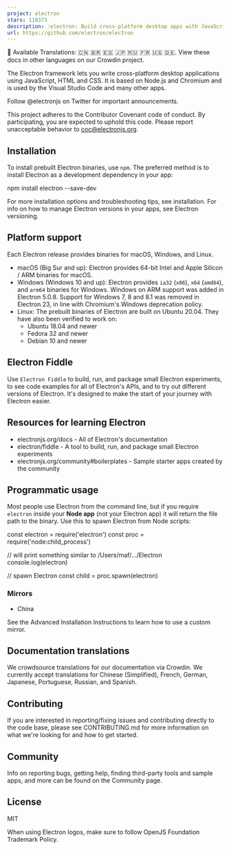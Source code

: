 ```yaml
---
project: electron
stars: 118373
description: :electron: Build cross-platform desktop apps with JavaScript, HTML, and CSS
url: https://github.com/electron/electron
---
```


📝 Available Translations: 🇨🇳 🇧🇷 🇪🇸 🇯🇵 🇷🇺 🇫🇷 🇺🇸 🇩🇪. View these docs in other languages on our Crowdin project.

The Electron framework lets you write cross-platform desktop applications using JavaScript, HTML and CSS. It is based on Node.js and Chromium and is used by the Visual Studio Code and many other apps.

Follow @electronjs on Twitter for important announcements.

This project adheres to the Contributor Covenant code of conduct. By participating, you are expected to uphold this code. Please report unacceptable behavior to coc@electronjs.org.

Installation
------------

To install prebuilt Electron binaries, use `npm`. The preferred method is to install Electron as a development dependency in your app:

npm install electron --save-dev

For more installation options and troubleshooting tips, see installation. For info on how to manage Electron versions in your apps, see Electron versioning.

Platform support
----------------

Each Electron release provides binaries for macOS, Windows, and Linux.

-   macOS (Big Sur and up): Electron provides 64-bit Intel and Apple Silicon / ARM binaries for macOS.
-   Windows (Windows 10 and up): Electron provides `ia32` (`x86`), `x64` (`amd64`), and `arm64` binaries for Windows. Windows on ARM support was added in Electron 5.0.8. Support for Windows 7, 8 and 8.1 was removed in Electron 23, in line with Chromium's Windows deprecation policy.
-   Linux: The prebuilt binaries of Electron are built on Ubuntu 20.04. They have also been verified to work on:
    -   Ubuntu 18.04 and newer
    -   Fedora 32 and newer
    -   Debian 10 and newer

Electron Fiddle
---------------

Use `Electron Fiddle` to build, run, and package small Electron experiments, to see code examples for all of Electron's APIs, and to try out different versions of Electron. It's designed to make the start of your journey with Electron easier.

Resources for learning Electron
-------------------------------

-   electronjs.org/docs - All of Electron's documentation
-   electron/fiddle - A tool to build, run, and package small Electron experiments
-   electronjs.org/community#boilerplates - Sample starter apps created by the community

Programmatic usage
------------------

Most people use Electron from the command line, but if you require `electron` inside your **Node app** (not your Electron app) it will return the file path to the binary. Use this to spawn Electron from Node scripts:

const electron \= require('electron')
const proc \= require('node:child\_process')

// will print something similar to /Users/maf/.../Electron
console.log(electron)

// spawn Electron
const child \= proc.spawn(electron)

### Mirrors

-   China

See the Advanced Installation Instructions to learn how to use a custom mirror.

Documentation translations
--------------------------

We crowdsource translations for our documentation via Crowdin. We currently accept translations for Chinese (Simplified), French, German, Japanese, Portuguese, Russian, and Spanish.

Contributing
------------

If you are interested in reporting/fixing issues and contributing directly to the code base, please see CONTRIBUTING.md for more information on what we're looking for and how to get started.

Community
---------

Info on reporting bugs, getting help, finding third-party tools and sample apps, and more can be found on the Community page.

License
-------

MIT

When using Electron logos, make sure to follow OpenJS Foundation Trademark Policy.
